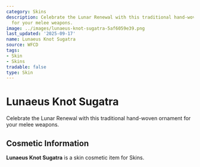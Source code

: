 ```yaml
---
category: Skins
description: Celebrate the Lunar Renewal with this traditional hand-woven ornament
  for your melee weapons.
image: ../images/lunaeus-knot-sugatra-5af6059e39.png
last_updated: '2025-09-17'
name: Lunaeus Knot Sugatra
source: WFCD
tags:
- Skin
- Skins
tradable: false
type: Skin
---
```


# Lunaeus Knot Sugatra

Celebrate the Lunar Renewal with this traditional hand-woven ornament for your melee weapons.

## Cosmetic Information

**Lunaeus Knot Sugatra** is a skin cosmetic item for Skins.

